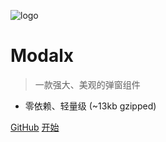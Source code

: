 ![logo](_media/icon.svg)

# Modalx

> 一款强大、美观的弹窗组件

* 零依赖、轻量级 (~13kb gzipped)

[GitHub](https://github.com/oklxq/modal-x)
[开始](quick-start)